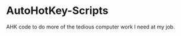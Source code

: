 AutoHotKey-Scripts
==================
AHK code to do more of the tedious computer work I need at my job. 
